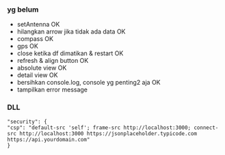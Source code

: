 ### yg belum

- setAntenna OK
- hilangkan arrow jika tidak ada data OK
- compass OK
- gps OK
- close ketika df dimatikan & restart OK
- refresh & align button OK
- absolute view OK
- detail view OK
- bersihkan console.log, console yg penting2 aja OK
- tampilkan error message

### DLL

```
"security": {
"csp": "default-src 'self'; frame-src http://localhost:3000; connect-src http://localhost:3000 https://jsonplaceholder.typicode.com https://api.yourdomain.com"
}
```
